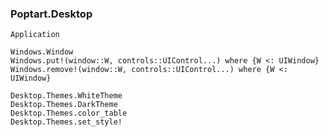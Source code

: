 ### Poptart.Desktop

```@docs
Application
```

```@docs
Windows.Window
Windows.put!(window::W, controls::UIControl...) where {W <: UIWindow}
Windows.remove!(window::W, controls::UIControl...) where {W <: UIWindow}
```

```@docs
Desktop.Themes.WhiteTheme
Desktop.Themes.DarkTheme
Desktop.Themes.color_table
Desktop.Themes.set_style!
```
